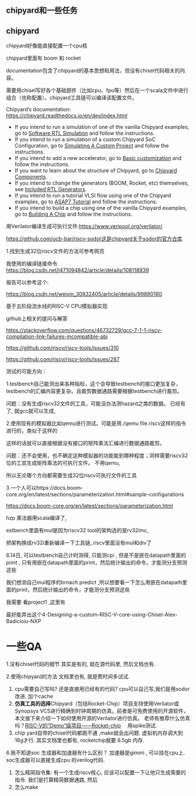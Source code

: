 ## chipyard和一些任务

## chipyard

chipyard好像能直接配置一个cpu核

chipyard里面有  boom 和 rocket

documentation包含了chipyard的基本思想和用法，但没有chisel代码相关的内容。

需要用chisel写好各个基础部件（比如cpu、fpu等）然后在一个scala文件中进行组合（也称配置）。chipyard工具链可以编译该配置文件。

Chipyard’s documentation: https://chipyard.readthedocs.io/en/dev/index.html

- If you intend to run a simulation of one of the vanilla Chipyard examples, go to [Software RTL Simulation](https://chipyard.readthedocs.io/en/latest/Simulation/Software-RTL-Simulation.html#sw-rtl-sim-intro) and follow the instructions.
- If you intend to run a simulation of a custom Chipyard SoC Configuration, go to [Simulating A Custom Project](https://chipyard.readthedocs.io/en/latest/Simulation/Software-RTL-Simulation.html#simulating-a-custom-project) and follow the instructions.
- If you intend to add a new accelerator, go to [Basic customization](https://docs.python.org/3/reference/datamodel.html#customization) and follow the instructions.
- If you want to learn about the structure of Chipyard, go to [Chipyard Components](https://chipyard.readthedocs.io/en/latest/Chipyard-Basics/Chipyard-Components.html#chipyard-components).
- If you intend to change the generators (BOOM, Rocket, etc) themselves, see [Included RTL Generators](https://chipyard.readthedocs.io/en/latest/Generators/index.html#generator-index).
- If you intend to run a tutorial VLSI flow using one of the Chipyard examples, go to [ASAP7 Tutorial](https://chipyard.readthedocs.io/en/latest/VLSI/Tutorial.html#tutorial) and follow the instructions.
- If you intend to build a chip using one of the vanilla Chipyard examples, go to [Building A Chip](https://chipyard.readthedocs.io/en/latest/VLSI/Building-A-Chip.html#build-a-chip) and follow the instructions.

用Verilator编译生成可执行文件:https://www.veripool.org/verilator/

https://github.com/ucb-bar/riscv-sodor这是chipyard关于sodor的官方仓库

1.找到生成32位riscv文件的方法可参考网页

我使用的编译链接命令 https://blog.csdn.net/l471094842/article/details/108118939

报告可以参考这个:

https://blog.csdn.net/weixin_30832405/article/details/99880180

基于五阶段流水线的RISC-V CPU模拟器实现

github上相关的提问与解答

https://stackoverflow.com/questions/46732729/gcc-7-1-1-riscv-compilation-link-failures-incompatible-abi

https://github.com/riscv/riscv-tools/issues/310

https://github.com/riscv/riscv-tools/issues/287

测试的可能方向：

1.testbench自己能测出来各种指标，这个会导致testbench的接口更加复杂，testbench的汇编内容更复杂。且裁剪数据通路需要根据testbench进行裁剪。

问题：没有生成riscv32文件的工具，可能没办法测hazard之类的数据。  已经有了, 就gcc就可以生成,

2.使用现有的模拟器比如qemu进行测试。可能是用./qemu file.riscv这样的指令进行的，类似于这样的

这样的话就可以直接根据没有接口的矩阵乘法汇编进行数据通路裁剪。

问题：还不会使用，也不确定这种模拟器的功能能到哪种程度；同样需要riscv32位的工具生成矩阵乘法的可执行文件。 不用qemu,

所以无论哪个方向都需要生成32位riscv可执行文件的工具

3 一个人可以https://docs.boom-core.org/en/latest/sections/parameterization.html#sample-configurations

https://docs.boom-core.org/en/latest/sections/parameterization.html

hzp 乘法器用scala编译了,

estbench里面有mul是因为riscv32 tool的架构选的是rv32imc,

把架构换成rv32i重新编译一下工具链,.riscv里面没有mul和div了

6.14日, 可以testbench自己计时测得, 只能测cpi , 但是不是嵌在datapath里面的print , 只有用嵌在datapath里面的print，然后统计输出的命令，才能测分支预测这些

我们想测自己mul程序的brnach predict ,所以想要看一下怎么用嵌在datapath里面的print，然后统计输出的命令，才能测分支预测这些

我需要  看project1 ,这里有

最好能弄出这个4-Designing-a-custom-RISC-V-core-using-Chisel-Alex-Badicioiu-NXP



# 一些QA

1.没有chisel代码的细节  其实是有的, 就在源代码里, 然后文档也有.

2.使用chipyard的方法  文档里也有, 就是费时间多试试.

1. cpu需要自己写吗? 还是直接用已经有的代码?   cpu可以自己写,我们是用sodor 改进.  加个cache
2. **仿真工具的选择**Chipyard（包括Rocket-Chip）项目支持使用Verilator或Synopsys VCS进行精确到时钟周期的仿真。前者是可免费使用的开源软件，本文接下来介绍一下如何使用开源的Verilator进行仿真。 老师有推荐什么仿真吗？[RISC-V的“Demo”级项目——Rocket-chip](https://zhuanlan.zhihu.com/p/140360043)　 用spike测试.
3. chip yard自带的chisel代码都跑不通 ,make就会出问题.   虚拟机内存调大到16g才行.  其实文档里也都有, rocketchip就要 6.5gb 内存.

6.我不知道soc 生成器和加速器有什么区别？ 加速器是gimmi , 可以挂在cpu上. soc生成器可以直接生成cpu 的verilog代码.

1. 怎么精简指令集:    有一个生成riscv核心, 应该可以配置一下让他只生成需要的指令.  我们是打算精简数据通路, 然后
2. 怎么make